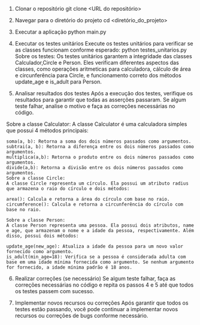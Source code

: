 1. Clonar o repositório
    git clone <URL do repositório>
2. Navegar para o diretório do projeto
    cd <diretório_do_projeto>
3. Executar a aplicação
    python main.py
4. Executar os testes unitários
    Execute os testes unitários para verificar se as classes funcionam conforme esperado:
    python testes_unitarios.py
    Sobre os testes:
Os testes unitários garantem a integridade das classes Calculador,Circle e Person. Eles verificam diferentes aspectos das classes, como operações aritmeticas para calculadora, cálculo de área e circunferência para Circle, e funcionamento correto dos métodos update_age e is_adult para Person.

5. Analisar resultados dos testes
Após a execução dos testes, verifique os resultados para garantir que todas as asserções passaram. Se algum teste falhar, analise o motivo e faça as correções necessárias no código.

 Sobre a classe Calculator:
    A classe Calculator é uma calculadora simples que possui 4 métodos principais:

    soma(a, b): Retorna a soma dos dois números passados como argumentos.
    subtrai(a, b): Retorna a diferença entre os dois números passados como argumentos.
    multiplica(a,b): Retorna o produto entre os dois números passados como argumentos.
    divide(a,b): Retorna a divisão entre os dois números passados como argumentos.
    Sobre a classe Circle:
    A classe Circle representa um círculo. Ela possui um atributo radius que armazena o raio do círculo e dois métodos:
    
    area(): Calcula e retorna a área do círculo com base no raio.
    circumference(): Calcula e retorna a circunferência do círculo com base no raio.
    
    Sobre a classe Person:
    A classe Person representa uma pessoa. Ela possui dois atributos, name e age, que armazenam o nome e a idade da pessoa, respectivamente. Além disso, possui dois métodos:
    
    update_age(new_age): Atualiza a idade da pessoa para um novo valor fornecido como argumento.
    is_adult(min_age=18): Verifica se a pessoa é considerada adulta com base em uma idade mínima fornecida como argumento. Se nenhum argumento for fornecido, a idade mínima padrão é 18 anos.
    
6. Realizar correções (se necessário)
    Se algum teste falhar, faça as correções necessárias no código e repita os passos 4 e 5 até que todos os testes passem com sucesso.
    
7. Implementar novos recursos ou correções
    Após garantir que todos os testes estão passando, você pode continuar a implementar novos recursos ou correções de bugs conforme necessário.

